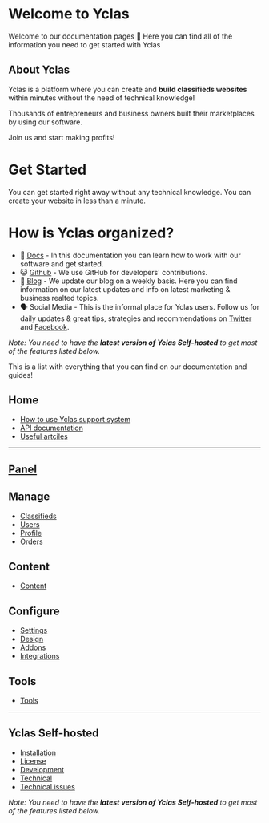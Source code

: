 # Welcome to Yclas

Welcome to our documentation pages **👋** Here you can find all of the information you need to get started with Yclas

## About Yclas
    
Yclas is a platform where you can create and **build classifieds websites** within minutes without the need of technical knowledge!

Thousands of entrepreneurs and business owners built their marketplaces by using our software. 

Join us and start making profits!

# Get Started
You can get started right away without any technical knowledge. You can create your website in less than a minute.

# How is Yclas organized? 

- 📖 [Docs](http://guides.yclas.com/#/) - In this documentation you can learn how to work with our software and get started.
- 😺 [Github](https://github.com/yclas) - We use GitHub for developers' contributions. 
- 📝 [Blog](https://yclas.com/blog) - We update our blog on a weekly basis. Here you can find information on our latest updates and info on latest marketing & business realted topics.
- 🗣 Social Media - This is the informal place for Yclas users. Follow us for daily updates & great tips, strategies and recommendations on [Twitter](https://twitter.com/Yclascom) and [Facebook](https://www.facebook.com/yclascom/). 

*Note: You need to have the **latest version of Yclas Self-hosted** to get most of the features listed below.*

This is a list with everything that you can find on our documentation and guides! 

## Home
- [How to use Yclas support system](Home-how-to-use-yclas-support-system.md)
- [API documentation](api-documentation.md)
- [Useful artciles](Useful-articles.md)
---
## [Panel](panel.md)
## Manage
- [Classifieds](Classifieds.md) 
- [Users](Users.md)
- [Profile](Profile.md)
- [Orders](Orders.md)
## Content
- [Content](Content.md)
## Configure
- [Settings](settings.md)
- [Design](Design.md)
- [Addons](Addons.md)
- [Integrations](Integrations.md)
## Tools
- [Tools](Extras.md)
---
## Yclas Self-hosted
- [Installation](Yclas-self-hosted-installation.md)
- [License](License.md)
- [Development](Yclas-self-hosted-development.md)
- [Technical](Yclas-self-hosted-technical.md)
- [Technical issues](Technical-issues.md)

  
*Note: You need to have the **latest version of Yclas Self-hosted** to get most of the features listed below.*


